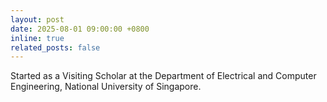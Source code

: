 ```yaml
---
layout: post
date: 2025-08-01 09:00:00 +0800
inline: true
related_posts: false
---
```


Started as a Visiting Scholar at the Department of Electrical and Computer Engineering, National University of Singapore.
